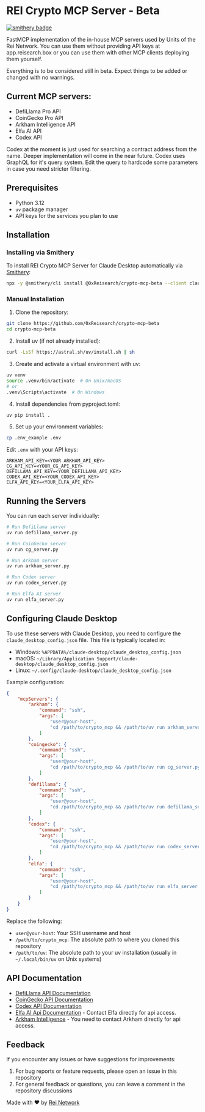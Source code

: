 # REI Crypto MCP Server - Beta

[![smithery badge](https://smithery.ai/badge/@0xReisearch/crypto-mcp-beta)](https://smithery.ai/server/@0xReisearch/crypto-mcp-beta)

FastMCP implementation of the in-house MCP servers used by Units of the Rei Network.
You can use them without providing API keys at app.reisearch.box or you can use them with other MCP clients deploying them yourself.

Everything is to be considered still in beta. Expect things to be added or changed with no warnings.

## Current MCP servers:
- DefiLlama Pro API
- CoinGecko Pro API
- Arkham Intelligence API
- Elfa AI API
- Codex API

Codex at the moment is just used for searching a contract address from the name. Deeper implementation will come in the near future.
Codex uses GraphQL for it's query system. Edit the query to hardcode some parameters in case you need stricter filtering.

## Prerequisites

- Python 3.12
- `uv` package manager
- API keys for the services you plan to use

## Installation

### Installing via Smithery

To install REI Crypto MCP Server for Claude Desktop automatically via [Smithery](https://smithery.ai/server/@0xReisearch/crypto-mcp-beta):

```bash
npx -y @smithery/cli install @0xReisearch/crypto-mcp-beta --client claude
```

### Manual Installation
1. Clone the repository:
```bash
git clone https://github.com/0xReisearch/crypto-mcp-beta
cd crypto-mcp-beta
```

2. Install uv (if not already installed):
```bash
curl -LsSf https://astral.sh/uv/install.sh | sh
```

3. Create and activate a virtual environment with uv:
```bash
uv venv
source .venv/bin/activate  # On Unix/macOS
# or
.venv\Scripts\activate  # On Windows
```

4. Install dependencies from pyproject.toml:
```bash
uv pip install .
```

5. Set up your environment variables:
```bash
cp .env_example .env
```

Edit `.env` with your API keys:
```
ARKHAM_API_KEY=<YOUR ARKHAM_API_KEY>
CG_API_KEY=<YOUR_CG_API_KEY>
DEFILLAMA_API_KEY=<YOUR_DEFILLAMA_API_KEY>
CODEX_API_KEY=<YOUR_CODEX_API_KEY>
ELFA_API_KEY=<YOUR_ELFA_API_KEY>
```

## Running the Servers

You can run each server individually:

```bash
# Run DefiLlama server
uv run defillama_server.py

# Run CoinGecko server
uv run cg_server.py

# Run Arkham server
uv run arkham_server.py

# Run Codex server
uv run codex_server.py

# Run Elfa AI server
uv run elfa_server.py
```

## Configuring Claude Desktop

To use these servers with Claude Desktop, you need to configure the `claude_desktop_config.json` file. This file is typically located in:
- Windows: `%APPDATA%/claude-desktop/claude_desktop_config.json`
- macOS: `~/Library/Application Support/claude-desktop/claude_desktop_config.json`
- Linux: `~/.config/claude-desktop/claude_desktop_config.json`

Example configuration:
```json
{
    "mcpServers": {
        "arkham": {
            "command": "ssh",
            "args": [
                "user@your-host",
                "cd /path/to/crypto_mcp && /path/to/uv run arkham_server.py"
            ]
        },
        "coingecko": {
            "command": "ssh",
            "args": [
                "user@your-host",
                "cd /path/to/crypto_mcp && /path/to/uv run cg_server.py"
            ]
        },
        "defillama": {
            "command": "ssh",
            "args": [
                "user@your-host",
                "cd /path/to/crypto_mcp && /path/to/uv run defillama_server.py"
            ]
        },
        "codex": {
            "command": "ssh",
            "args": [
                "user@your-host",
                "cd /path/to/crypto_mcp && /path/to/uv run codex_server.py"
            ]
        },
        "elfa": {
            "command": "ssh",
            "args": [
                "user@your-host",
                "cd /path/to/crypto_mcp && /path/to/uv run elfa_server.py"
            ]
        }
    }
}
```

Replace the following:
- `user@your-host`: Your SSH username and host
- `/path/to/crypto_mcp`: The absolute path to where you cloned this repository
- `/path/to/uv`: The absolute path to your uv installation (usually in `~/.local/bin/uv` on Unix systems)

## API Documentation

- [DefiLlama API Documentation](https://defillama.com/pro-api/docs)
- [CoinGecko API Documentation](https://docs.coingecko.com/reference/introduction)
- [Codex API Documentation](https://docs.codex.io/reference/overview)
- [Elfa AI Api Documentation](https://www.elfa.ai/) - Contact Elfa directly for api access.
- [Arkham Intelligence](https://intel.arkm.com/) - You need to contact Arkham directly for api access.

## Feedback

If you encounter any issues or have suggestions for improvements:

1. For bug reports or feature requests, please open an issue in this repository
2. For general feedback or questions, you can leave a comment in the repository discussions


Made with ❤️ by [Rei Network](https://reisearch.box)
